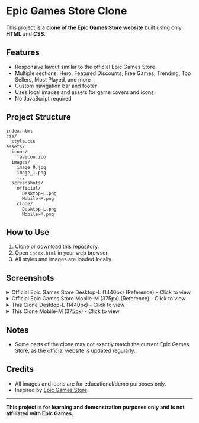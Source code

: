 # Epic Games Store Clone

This project is a **clone of the Epic Games Store website** built using only **HTML** and **CSS**.

## Features

- Responsive layout similar to the official Epic Games Store
- Multiple sections: Hero, Featured Discounts, Free Games, Trending, Top Sellers, Most Played, and more
- Custom navigation bar and footer
- Uses local images and assets for game covers and icons
- No JavaScript required

## Project Structure

```
index.html
css/
  style.css
assets/
  icons/
    favicon.ico
  images/
    image_0.jpg
    image_1.png
    ...
  screenshots/
    official/
      Desktop-L.png
      Mobile-M.png
    clone/
      Desktop-L.png
      Mobile-M.png
```

## How to Use

1. Clone or download this repository.
2. Open `index.html` in your web browser.
3. All styles and images are loaded locally.

## Screenshots

<details>
  <summary>Official Epic Games Store Desktop-L (1440px) (Reference) - Click to view</summary>

  ![Epic Games Store Main Screenshot](/assets/screenshots/official/Desktop-L.png)
</details>

<details>
  <summary>Official Epic Games Store Mobile-M (375px) (Reference) - Click to view</summary>

  ![Epic Games Store Main Screenshot](/assets/screenshots/official/Mobile-M.png)
</details>

<details>
  <summary>This Clone Desktop-L (1440px) - Click to view</summary>

  ![Epic Games Store Clone Screenshot](assets/screenshots/clone/Desktop-L.png)
</details>

<details>
  <summary>This Clone Mobile-M (375px) - Click to view</summary>

  ![Epic Games Store Clone Screenshot](assets/screenshots/clone/Mobile-M.png)
</details>

## Notes

- Some parts of the clone may not exactly match the current Epic Games Store, as the official website is updated regularly.

## Credits

- All images and icons are for educational/demo purposes only.
- Inspired by [Epic Games Store](https://store.epicgames.com/en-US/).

---

**This project is for learning and demonstration purposes only and is not affiliated with Epic Games.**